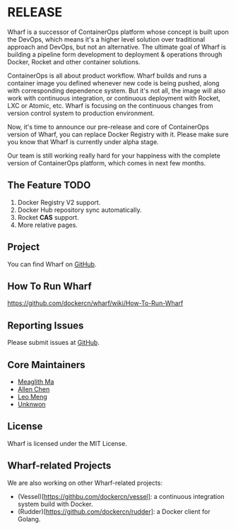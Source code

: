 # RELEASE

Wharf is a successor of ContainerOps platform whose concept is built upon the DevOps, which means it's a higher level solution over traditional approach and DevOps, but not an alternative. The ultimate goal of Wharf is building a pipeline form development to deployment & operations through Docker, Rocket and other container solutions.

ContainerOps is all about product workflow. Wharf builds and runs a container image you defined whenever new code is being pushed, along with corresponding dependence system. But it's not all, the image will also work with continuous integration, or continuous deployment with Rocket, LXC or Atomic, etc. Wharf is focusing on the continuous changes from version control system to production environment.

Now, it's time to announce our pre-release and core of ContainerOps version of Wharf, you can replace Docker Registry with it. Please make sure you know that Wharf is currently under alpha stage.

Our team is still working really hard for your happiness with the complete version of ContainerOps platform, which comes in next few months.

## The Feature TODO

1. Docker Registry V2 support.
2. Docker Hub repository sync automatically.
3. Rocket **CAS** support.
4. More relative pages.

## Project

You can find Wharf on [GitHub](https://github.com/dockercn/wharf).

## How To Run Wharf

https://github.com/dockercn/wharf/wiki/How-To-Run-Wharf

## Reporting Issues

Please submit issues at [GitHub](https://github.com/dockercn/wharf/issues).

## Core Maintainers

- [Meaglith Ma](https://twitter.com/genedna)
- [Allen Chen](https://github.com/chliang2030598)
- [Leo Meng](https://github.com/fivestarsky)
- [Unknwon](https://github.com/Unknwon)

## License

Wharf is licensed under the MIT License.

## Wharf-related Projects

We are also working on other Wharf-related projects:

* (Vessel)[https://githbu.com/dockercn/vessel]: a continuous integration system build with Docker.
* (Rudder)[https://github.com/dockercn/rudder]: a Docker client for Golang.
